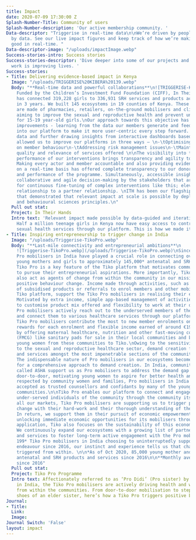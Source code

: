 ```yaml
---
title: Impact
date: 2020-07-09 17:30:00 Z
Splash-Number-Title: Community of users
Splash-Number-description: 'Our active membership community. '
Data-descriptor: "Triggerise in real-time data\n\nWe’re driven by people and fuelled
  by data. See our live impact figures and keep track of how we’re making change for
  good in real-time. "
Data-descriptor-image: "/uploads/impactImage.webp"
Success-stories-intro: Success stories
Success-stories-descriptor: 'Dive deeper into some of our projects and see how our
  work is improving lives. '
Success-stories:
- Title: Delivering evidence-based impact in Kenya
  Image: "/uploads/TRIGGERISE%20KIBERA%20139.webp"
  Body: "**Real-time data and powerful collaborations**\n![TRIGGERISE-KIBERA-139.webp](/uploads/TRIGGERISE-KIBERA-139.webp)\n
    Funded by the Children’s Investment Fund Foundation (CIFF), In Their Hands (ITH) project
    has connected 319,228 girls to 336,931 SRH services and products across Kenya
    in 3 years. We built 145 ecosystems in 19 counties of Kenya. These ecosystems
    are made of pharmacies, retailers, on-the-ground mobilisers and clinics, jointly
    aiming to improve the sexual and reproductive health and prevent unwanted pregnancies
    for 15-19 year-old girls.\nOur approach towards this objective has been of iterative
    improvements - learning from the data our members generate and feeding it back
    into our platform to make it more user-centric every step forward. Access to real-time
    data and further drawing insights from interactive dashboards based on this data
    allowed us to improve our platforms in three ways – \n-\tOptimising nudges based
    on member behaviour\n-\tAddressing risk management issues\n-\tMaintaining the
    quality and relevance of services offered \n\nThe visibility into the real-time
    performance of our interventions brings transparency and agility to our programme.
    Making every actor and member accountable and also providing evidence of impact
    on a real-time basis has offered complete transparency to our donors on the operations
    and performance of the programme. Simultaneously, accessible insights also facilitate
    collaborative and agile decision-making by the stakeholders that are required
    for continuous fine-tuning of complex interventions like this; elevating donor
    relationship to a partner relationship. \nITH has been our flagship programme
    that demonstrated that relevant impact at scale is possible by deploying technology
    and behavioural sciences principles.\n"
  Pull out stat: 
  Project: In Their Hands
  Intro text: 'Relevant impact made possible by data-guided and iterative interventions.
    Half a million teenage girls in Kenya now have easy access to contraceptives and
    sexual health services through our platform. This is how we made it happen. '
- Title: Inspiring entrepreneurship to trigger change in India
  Image: "/uploads/Triggerise-TikoPro.webp"
  Body: "**Last-mile connectivity and entrepreneurial ambitions**\n
    ![Triggerise-TikoPro.webp](/uploads/Triggerise-TikoPro.webp)\nSince 2016, around 3,500* Tiko
    Pro mobilisers in India have played a crucial role in connecting over 85,000*
    young mothers and girls to approximately 145,000* antenatal and SRH services.
    Tiko Pro is a key feature of the Tiko platform that motivates community members
    to pursue their entrepreneurial aspirations. More importantly, Tiko Pro mobilisers
    also act as agents of change from within the community in our mission to drive
    positive behaviour change. Income made through activities, such as sales and promotions
    of subsidised products or referrals to enrol members and other mobilisers on the
    Tiko platform, support the Tiko Pro mobilisers in realising their economic aspirations.
    Motivated by extra income, simple app-based management of activities, ability
    to customise product mix offered and flexibility to work at their own pace, Tiko
    Pro mobilisers actively reach out to the underserved members of their communities
    and connect them to various healthcare services through our platform. \n\nIn India,
    Tiko Pro mobilisers contribute the most to new member enrolments on Tiko. Earning
    rewards for each enrolment and flexible income earned of around €19** per month
    by offering maternal healthcare, nutrition and other fast-moving consumer goods
    (FMCG) like sanitary pads for sale in their local communities and by referring
    young women from these communities to Tiko.\nOwing to the sensitivities inherent
    to the sexual and reproductive healthcare sector, demand creation for SRH products
    and services amongst the most impenetrable sections of the communities is challenging.
    The indispensable nature of Pro mobilisers in our ecosystems becomes apparent
    for a comprehensive approach to demand creation. In India, community health workers
    called ASHA support us as Pro mobilisers to address the demand gap as they go
    door-to-door, motivating young women to aspire for better health and future. Already
    respected by community women and families, Pro mobilisers in India are also often
    accepted as trusted counsellors and confidants by many of the young women in their
    communities.\n\nTiko Pro enables our platform to connect and engage with the most
    under-served individuals of the community through the community itself. Across
    all our markets, Tiko Pro mobilisers are supporting us to trigger positive behaviour
    change with their hard-work and their thorough understanding of the communities.
    In return, we support them in their pursuit of economic empowerment. Apart from
    unlocking immediate economic opportunities for its mobilisers through a mobile
    application, Tiko also focuses on the sustainability of this economic momentum.
    We continuously expand our ecosystems with a growing list of partners, products
    and services to foster long-term active engagement with the Pro mobilisers. With
    199* Tiko Pro mobilisers in India choosing to uninterruptedly support us in our
    endeavour since 2016, our instinct and experience tells us that change is indeed
    triggered from within. \n\n*As of Oct 2020, 85,000 young mother and girls to 144,703
    antenatal and SRH products and services since 2016\n\n**Monthly average earning
    since 2016"
  Pull out stat: 
  Project: Tiko Pro Programme
  Intro text: Affectionately referred to as ‘Pro Didi’ (Pro sister) by Tiko members
    in India, the Tiko Pro mobilisers are actively driving health and wellbeing change
    from within the communities. From door-to-door mobilisation to stepping into the
    shoes of an elder sister, here’s how a Tiko Pro triggers positive behaviour change.
Journal:
- Title: 
  Link: 
  Image: 
Journal Switch: 'False'
layout: impact
---
```


